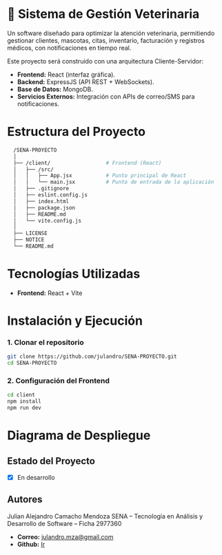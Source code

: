 # 🐾 Sistema de Gestión Veterinaria

Un software diseñado para optimizar la atención veterinaria, permitiendo gestionar clientes, mascotas, citas, inventario, facturación y registros médicos, con notificaciones en tiempo real.

Este proyecto será construido con una arquitectura Cliente-Servidor:

- **Frontend:** React (interfaz gráfica).
- **Backend:** ExpressJS (API REST + WebSockets).
- **Base de Datos:** MongoDB.
- **Servicios Externos:** Integración con APIs de correo/SMS para notificaciones.

# Estructura del Proyecto

```bash
  /SENA-PROYECTO
  │
  ├── /client/                  # Frontend (React)
  │   ├── /src/
  │   │   ├── App.jsx           # Punto principal de React
  │   │   └── main.jsx          # Punto de entrada de la aplicación
  │   ├── .gitignore
  │   ├── eslint.config.js
  │   ├── index.html
  │   ├── package.json
  │   ├── README.md
  │   └── vite.config.js
  │
  ├── LICENSE
  ├── NOTICE
  └── README.md
```

# Tecnologías Utilizadas

- **Frontend:** React + Vite

# Instalación y Ejecución

### 1. Clonar el repositorio

```bash
git clone https://github.com/julandro/SENA-PROYECTO.git
cd SENA-PROYECTO
```

### 2. Configuración del Frontend

```bash
cd client
npm install
npm run dev
```

# Diagrama de Despliegue

## Estado del Proyecto

- [x] En desarrollo

## Autores

Julian Alejandro Camacho Mendoza
SENA – Tecnología en Análisis y Desarrollo de Software – Ficha 2977360

- **Correo:** [julandro.mza@gmail.com](mailto:julian.camacho@example.com)
- **Github:** [Ir](https://github.com/julandro)
